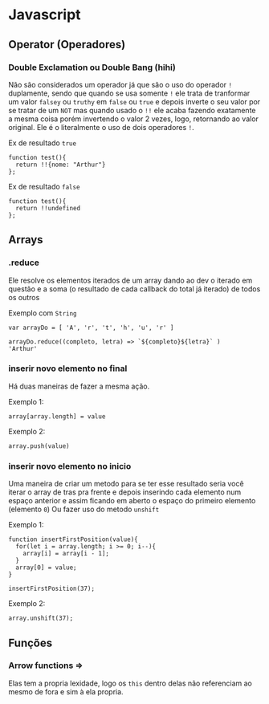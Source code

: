 # Javascript

## Operator (Operadores)

### Double Exclamation ou Double Bang (hihi)

Não são considerados um operador já que são o uso do operador `!` duplamente, sendo que quando se usa somente `!` ele trata de tranformar um valor `falsey` ou `truthy` em `false` ou `true` e depois inverte o seu valor por se tratar de um `NOT` mas quando usado o `!!` ele acaba fazendo exatamente a mesma coisa porém invertendo o valor 2 vezes, logo, retornando ao valor original. Ele é o literalmente o uso de dois operadores `!`.

Ex de resultado `true`
```
function test(){
  return !!{nome: "Arthur"}
};
```

Ex de resultado `false`
```
function test(){
  return !!undefined
};
```

## Arrays

### .reduce

Ele resolve os elementos iterados de um array dando ao dev o iterado em questão e a soma (o resultado de cada callback do total já iterado) de todos os outros

Exemplo com `String`

```
var arrayDo = [ 'A', 'r', 't', 'h', 'u', 'r' ]

arrayDo.reduce((completo, letra) => `${completo}${letra}` )
'Arthur'
```

### inserir novo elemento no final

Há duas maneiras de fazer a mesma ação.

Exemplo 1:

```
array[array.length] = value
```

Exemplo 2:

```
array.push(value)
```

### inserir novo elemento no inicio

Uma maneira de criar um metodo para se ter esse resultado seria você iterar o array de tras pra frente e depois inserindo cada elemento num espaço anterior e assim ficando em aberto o espaço do primeiro elemento (elemento `0`)
Ou fazer uso do metodo `unshift`

Exemplo 1:

```
function insertFirstPosition(value){
  for(let i = array.length; i >= 0; i--){
    array[i] = array[i - 1];
  }
  array[0] = value;
}

insertFirstPosition(37);
```

Exemplo 2:

```
array.unshift(37);
```

## Funções

### Arrow functions =>

Elas tem a propria lexidade, logo os `this` dentro delas não referenciam ao mesmo de fora e sim à ela propria.
